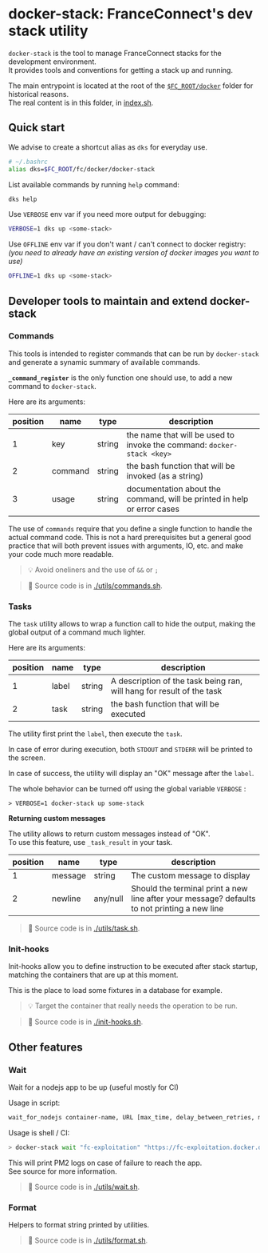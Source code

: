 # docker-stack: FranceConnect's dev stack utility

`docker-stack` is the tool to manage FranceConnect stacks for the development environment.  
It provides tools and conventions for getting a stack up and running.

The main entrypoint is located at the root of the [`$FC_ROOT/docker`](../docker-stack) folder for historical reasons.  
The real content is in this folder, in [index.sh](./index.sh).

## Quick start

We advise to create a shortcut alias as `dks` for everyday use.

```bash
# ~/.bashrc
alias dks=$FC_ROOT/fc/docker/docker-stack
```

List available commands by running `help` command:

```bash
dks help
```

Use `VERBOSE` env var if you need more output for debugging:

```bash
VERBOSE=1 dks up <some-stack>
```

Use `OFFLINE` env var if you don't want / can't connect to docker registry:  
_(you need to already have an existing version of docker images you want to use)_

```bash
OFFLINE=1 dks up <some-stack>
```

## Developer tools to maintain and extend docker-stack

### Commands

This tools is intended to register commands that can be run by `docker-stack` and generate a synamic summary of available commands.

**`_command_register`** is the only function one should use, to add a new command to `docker-stack`.

Here are its arguments:

| position | name    | type   | description                                                             |
| -------- | ------- | ------ | ----------------------------------------------------------------------- |
| 1        | key     | string | the name that will be used to invoke the command: `docker-stack <key>`  |
| 2        | command | string | the bash function that will be invoked (as a string)                    |
| 3        | usage   | string | documentation about the command, will be printed in help or error cases |

The use of `commands` require that you define a single function to handle the actual command code. This is not a hard prerequisites but a general good practice that will both prevent issues with arguments, IO, etc. and make your code much more readable.

> :bulb: Avoid oneliners and the use of `&&` or `;`

> :pencil: Source code is in [./utils/commands.sh](./utils/commands.sh).

### Tasks

The `task` utility allows to wrap a function call to hide the output, making the global output of a command much lighter.

Here are its arguments:

| position | name  | type   | description                                                           |
| -------- | ----- | ------ | --------------------------------------------------------------------- |
| 1        | label | string | A description of the task being ran, will hang for result of the task |
| 2        | task  | string | the bash function that will be executed                               |

The utility first print the `label`, then execute the `task`.

In case of error during execution, both `STDOUT` and `STDERR` will be printed to the screen.

In case of success, the utility will display an "OK" message after the `label`.

The whole behavior can be turned off using the global variable `VERBOSE` :

```shell
> VERBOSE=1 docker-stack up some-stack
```

**Returning custom messages**

The utility allows to return custom messages instead of "OK".  
To use this feature, use `_task_result` in your task.

| position | name    | type     | description                                                                                  |
| -------- | ------- | -------- | -------------------------------------------------------------------------------------------- |
| 1        | message | string   | The custom message to display                                                                |
| 2        | newline | any/null | Should the terminal print a new line after your message? defaults to not printing a new line |

> :pencil: Source code is in [./utils/task.sh](./utils/task.sh).

### Init-hooks

Init-hooks allow you to define instruction to be executed after stack startup, matching the containers that are up at this moment.

This is the place to load some fixtures in a database for example.

> :bulb: Target the container that really needs the operation to be run.

> :pencil: Source code is in [./init-hooks.sh](./init-hooks.sh).

## Other features

### Wait

Wait for a nodejs app to be up (useful mostly for CI)

Usage in script:

```bash
wait_for_nodejs container-name, URL [max_time, delay_between_retries, max_retries]
```

Usage is shell / CI:

```bash
> docker-stack wait "fc-exploitation" "https://fc-exploitation.docker.dev-franceconnect.fr"
```

This will print PM2 logs on case of failure to reach the app.  
See source for more information.

> :pencil: Source code is in [./utils/wait.sh](./utils/wait.sh).

### Format

Helpers to format string printed by utilities.

> :pencil: Source code is in [./utils/format.sh](./utils/format.sh).
